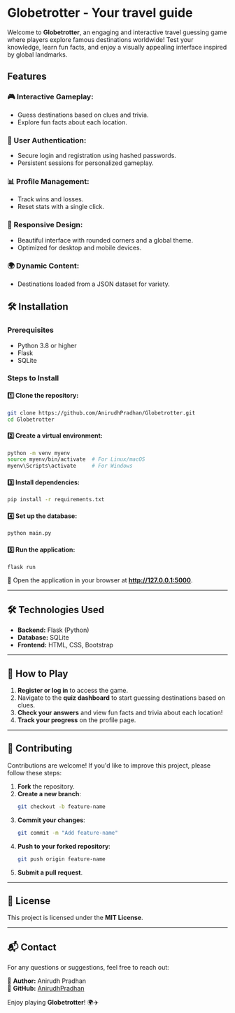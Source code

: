 # Globetrotter - Your travel guide

Welcome to **Globetrotter**, an engaging and interactive travel guessing game where players explore famous destinations worldwide! Test your knowledge, learn fun facts, and enjoy a visually appealing interface inspired by global landmarks.

## Features

### 🎮 Interactive Gameplay:
- Guess destinations based on clues and trivia.
- Explore fun facts about each location.

### 🔐 User Authentication:
- Secure login and registration using hashed passwords.
- Persistent sessions for personalized gameplay.

### 📊 Profile Management:
- Track wins and losses.
- Reset stats with a single click.

### 📱 Responsive Design:
- Beautiful interface with rounded corners and a global theme.
- Optimized for desktop and mobile devices.

### 🌍 Dynamic Content:
- Destinations loaded from a JSON dataset for variety.

## 🛠 Installation

### Prerequisites
- Python 3.8 or higher
- Flask
- SQLite

### Steps to Install

#### 1️⃣ Clone the repository:
```bash
git clone https://github.com/AnirudhPradhan/Globetrotter.git
cd Globetrotter
```

#### 2️⃣ Create a virtual environment:
```bash
python -m venv myenv
source myenv/bin/activate  # For Linux/macOS
myenv\Scripts\activate     # For Windows
```

#### 3️⃣ Install dependencies:
```bash
pip install -r requirements.txt
```

#### 4️⃣ Set up the database:
```bash
python main.py
```

#### 5️⃣ Run the application:
```bash
flask run
```

🔗 Open the application in your browser at **http://127.0.0.1:5000**.

---

## 🛠 Technologies Used
- **Backend:** Flask (Python)
- **Database:** SQLite
- **Frontend:** HTML, CSS, Bootstrap

---

## 🎯 How to Play
1. **Register or log in** to access the game.
2. Navigate to the **quiz dashboard** to start guessing destinations based on clues.
3. **Check your answers** and view fun facts and trivia about each location!
4. **Track your progress** on the profile page.

---

## 🤝 Contributing
Contributions are welcome! If you'd like to improve this project, please follow these steps:

1. **Fork** the repository.
2. **Create a new branch**:
   ```bash
   git checkout -b feature-name
   ```
3. **Commit your changes**:
   ```bash
   git commit -m "Add feature-name"
   ```
4. **Push to your forked repository**:
   ```bash
   git push origin feature-name
   ```
5. **Submit a pull request**.

---

## 📜 License
This project is licensed under the **MIT License**.

---

## 📬 Contact
For any questions or suggestions, feel free to reach out:

👤 **Author:** Anirudh Pradhan  
🔗 **GitHub:** [AnirudhPradhan](https://github.com/AnirudhPradhan)

Enjoy playing **Globetrotter**! 🌍✈️

